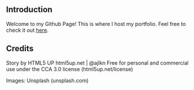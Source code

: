 ## Introduction

Welcome to my Github Page! This is where I host my portfolio. Feel free to check it out [here](https://lastjohahn.github.io/).

## Credits

Story by HTML5 UP
html5up.net | @ajlkn
Free for personal and commercial use under the CCA 3.0 license (html5up.net/license)

Images:
Unsplash (unsplash.com)
